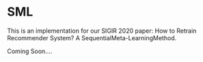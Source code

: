 # SML
This is an implementation for our SIGIR 2020 paper: How to Retrain Recommender System? A SequentialMeta-LearningMethod.

Coming Soon....
